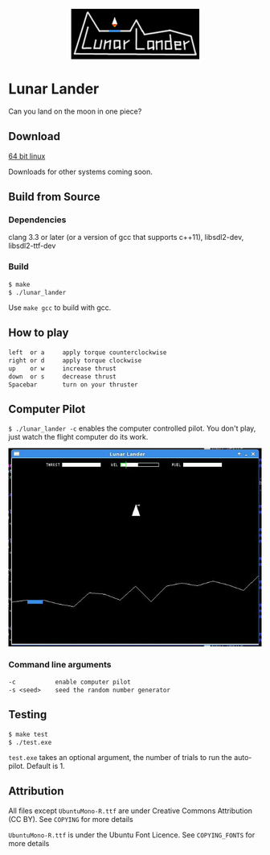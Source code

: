 <p align="center">
  <img
  src="https://github.com/justinjhendrick/lunar_lander/blob/master/imgs/logo.bmp"
  />
</div>

# Lunar Lander
Can you land on the moon in one piece?

## Download

[64 bit linux](lunar_lander_linux64.zip)

Downloads for other systems coming soon.

## Build from Source

### Dependencies
clang 3.3 or later (or a version of gcc that supports c++11), libsdl2-dev, libsdl2-ttf-dev


### Build
```
$ make
$ ./lunar_lander
```

Use `make gcc` to build with gcc.

## How to play
```
left  or a     apply torque counterclockwise
right or d     apply torque clockwise
up    or w     increase thrust
down  or s     decrease thrust
Spacebar       turn on your thruster
```

## Computer Pilot
`$ ./lunar_lander -c` enables the computer controlled pilot.
You don't play, just watch the flight computer do its work.

![flight computer lands](https://github.com/justinjhendrick/lunar_lander/blob/master/imgs/landing.gif)

### Command line arguments
```
-c           enable computer pilot
-s <seed>    seed the random number generator
```

## Testing
```
$ make test
$ ./test.exe 
```

`test.exe` takes an optional argument,
the number of trials to run the auto-pilot. Default is 1.

## Attribution
All files except `UbuntuMono-R.ttf` are under Creative Commons Attribution (CC BY).
See `COPYING` for more details

`UbuntuMono-R.ttf` is under the Ubuntu Font Licence.
See `COPYING_FONTS` for more details
